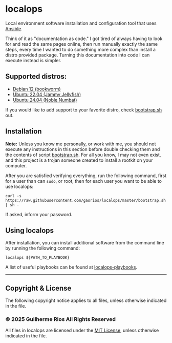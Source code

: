# localops

Local environment software installation and configuration tool that uses [Ansible](https://www.ansible.com/).

Think of it as "documentation as code." I got tired of always having to look for and read the same pages online, then run manually exactly the same steps, every time I wanted to do something more complex than install a distro provided package. Turning this documentation into code I can execute instead is simpler.

## Supported distros:

* [Debian 12 (bookworm)](https://www.debian.org/releases/bookworm/)
* [Ubuntu 22.04 (Jammy Jellyfish)](http://releases.ubuntu.com/22.04/)
* [Ubuntu 24.04 (Noble Numbat)](http://releases.ubuntu.com/22.04/)

If you would like to add support to your favorite distro, check [bootstrap.sh](https://github.com/gasrios/localops/blob/master/bootstrap.sh#L80) out.

## Installation

**Note:** Unless you know me personally, or work with me, you should not execute any instructions in this section before double checking them and the contents of script [bootstrap.sh](https://github.com/gasrios/localops/blob/master/bootstrap.sh). For all you know, I may not even exist, and this project is a trojan someone created to install a rootkit on your computer.

After you are satisfied verifying everything, run the following command, first for a user than can `sudo`, or root, then for each user you want to be able to use localops:

```
curl -s https://raw.githubusercontent.com/gasrios/localops/master/bootstrap.sh | sh -
```

If asked, inform your password.

## Using localops

After installation, you can install additional software from the command line by running the following command:

`localops ${PATH_TO_PLAYBOOK}`

A list of useful playbooks can be found at [localops-playbooks](https://github.com/gasrios/localops-playbooks).
_____
## Copyright & License

The following copyright notice applies to all files, unless otherwise indicated in the file.

### © 2025 Guilherme Rios All Rights Reserved

All files in localops are licensed under the [MIT License](https://github.com/gasrios/localops/blob/master/LICENSE), unless otherwise indicated in the file.
